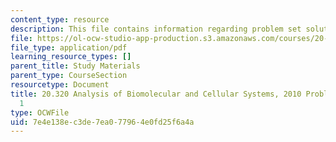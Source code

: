 ```yaml
---
content_type: resource
description: This file contains information regarding problem set solutions 1.
file: https://ol-ocw-studio-app-production.s3.amazonaws.com/courses/20-320-analysis-of-biomolecular-and-cellular-systems-fall-2012/7e4e138ec3de7ea077964e0fd25f6a4a_MIT20_320F12_Fa2010_PS1_so.pdf
file_type: application/pdf
learning_resource_types: []
parent_title: Study Materials
parent_type: CourseSection
resourcetype: Document
title: 20.320 Analysis of Biomolecular and Cellular Systems, 2010 Problem Set Solutions
  1
type: OCWFile
uid: 7e4e138e-c3de-7ea0-7796-4e0fd25f6a4a
---
```

